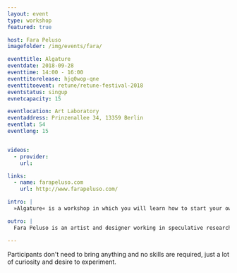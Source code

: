 ```yaml
---
layout: event
type: workshop
featured: true

host: Fara Peluso
imagefolder: /img/events/fara/

eventtitle: Algature
eventdate: 2018-09-28
eventtime: 14:00 - 16:00
eventtitorelease: hjq0wop-qne
eventtitoevent: retune/retune-festival-2018
eventstatus: singup
evnetcapacity: 15

eventlocation: Art Laboratory
eventaddress: Prinzenallee 34, 13359 Berlin
eventlat: 54
eventlong: 15


videos:
  - provider:
    url:

links:
  - name: farapeluso.com
    url: http://www.farapeluso.com/

intro: |
  »Algature« is a workshop in which you will learn how to start your own first indoor algae culture through the building of a DIY photobioreactor. Algature tells the DIY biology potentials and wants to be part of an initiative with the purpose of raising awareness how it's possible to reinvent our future thanks to a speculative design methodology. It wants to take part in a sustainable future designed to help to repair our industrial disfigured landscapes. It would like to find a balance between the human needs and the desire to consume with the problem of limited resource of our planet, giving us the possibility to think that our machines should start to take life contributing to change our way to see the future.

outro: |
  Fara Peluso is an artist and designer working in speculative research and plays with how to connect the human being with nature, living organisms and biological processes in a deeper relationship. She’s constantly researching and taking inspiration from elements present in nature believing that it’s a great strategy for design with its geometrical structures and natural events. She looks at the relationship between the human being and its environment. Through the successful eradication of the concept that the human being is the most important living organism on earth, the hierarchies between us and nature are cancelled and we become more conscious and participative with our environment. Fara Peluso thinks that artists and designers have the role to raise critical questions, so she asks how the design of new tools with a speculative method can be applied in this way.

---
```


Participants don't need to bring anything and no skills are required, just a lot of curiosity and desire to experiment.
